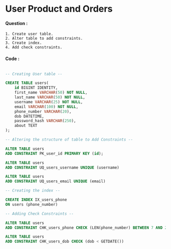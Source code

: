 # User Product and Orders

#### Question :

    1. Create user table.
    2. Alter table to add constraints.
    3. Create index.
    4. Add check constraints.

#### Code :

```sql

-- Creating User table --

CREATE TABLE users(
	id BIGINT IDENTITY,
	first_name VARCHAR(50) NOT NULL,
	last_name VARCHAR(50) NOT NULL,
	username VARCHAR(25) NOT NULL,
	email VARCHAR(100) NOT NULL,
	phone_number VARCHAR(20),
	dob DATETIME,
	password_hash VARCHAR(250),
	about TEXT
);

-- Altering the structure of table to Add Constraints --

ALTER TABLE users
ADD CONSTRAINT PK_user_id PRIMARY KEY (id);

ALTER TABLE users
ADD CONSTRAINT UQ_users_username UNIQUE (username)

ALTER TABLE users
ADD CONSTRAINT UQ_users_email UNIQUE (email)

-- Creating the index --

CREATE INDEX IX_users_phone
ON users (phone_number)

-- Adding Check Constraints --

ALTER TABLE users
ADD CONSTRAINT CHK_users_phone CHECK (LEN(phone_number) BETWEEN 7 AND 20)

ALTER TABLE users
ADD CONSTRAINT CHK_users_dob CHECK (dob < GETDATE())

```
